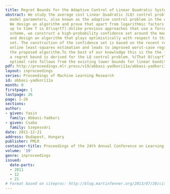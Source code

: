 ```yaml
---
title: Regret Bounds for the Adaptive Control of Linear Quadratic Systems
abstract: We study the average cost Linear Quadratic (LQ) control problem with unknown
  model parameters, also known as the adaptive control problem in the control community.
  We design an algorithm and prove that apart from logarithmic factors its regret
  up to time T is O(\sqrtT).Unlike previous approaches that use a forced-exploration
  scheme, we construct a high-probability confidence set around the model parameters
  and design an algorithm that plays optimistically with respect to this confidence
  set. The construction of the confidence set is based on the recent results from
  online least-squares estimation and leads to improved worst-case regret bound for
  the proposed algorithm.To the best of our knowledge this is the the first time that
  a regret bound is derived for the LQ control problem. %(That O(\sqrtT) is a minimax
  optimal rate follows from the existing lower bounds for linear bandit problems.)
pdf: http://proceedings.mlr.press/v19/abbasi-yadkori11a/abbasi-yadkori11a.pdf
layout: inproceedings
series: Proceedings of Machine Learning Research
id: abbasi-yadkori11a
month: 0
firstpage: 1
lastpage: 26
page: 1-26
sections: 
author:
- given: Yasin
  family: Abbasi-Yadkori
- given: Csaba
  family: Szepesvári
date: 2011-12-21
address: Budapest, Hungary
publisher: PMLR
container-title: Proceedings of the 24th Annual Conference on Learning Theory
volume: '19'
genre: inproceedings
issued:
  date-parts:
  - 2011
  - 12
  - 21
# Format based on citeproc: http://blog.martinfenner.org/2013/07/30/citeproc-yaml-for-bibliographies/
---
```


